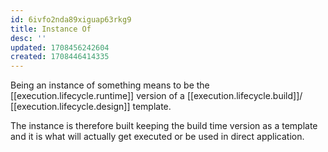 ```yaml
---
id: 6ivfo2nda89xiguap63rkg9
title: Instance Of
desc: ''
updated: 1708456242604
created: 1708446414335
---
```


Being an instance of something means to be the [[execution.lifecycle.runtime]] version of a [[execution.lifecycle.build]]/ [[execution.lifecycle.design]] template.

The instance is therefore built keeping the build time version as a template and it is what will actually get executed or be used in direct application.
